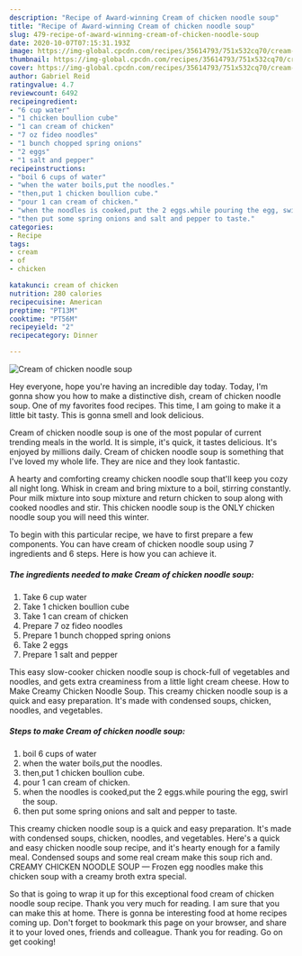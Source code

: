 ```yaml
---
description: "Recipe of Award-winning Cream of chicken noodle soup"
title: "Recipe of Award-winning Cream of chicken noodle soup"
slug: 479-recipe-of-award-winning-cream-of-chicken-noodle-soup
date: 2020-10-07T07:15:31.193Z
image: https://img-global.cpcdn.com/recipes/35614793/751x532cq70/cream-of-chicken-noodle-soup-recipe-main-photo.jpg
thumbnail: https://img-global.cpcdn.com/recipes/35614793/751x532cq70/cream-of-chicken-noodle-soup-recipe-main-photo.jpg
cover: https://img-global.cpcdn.com/recipes/35614793/751x532cq70/cream-of-chicken-noodle-soup-recipe-main-photo.jpg
author: Gabriel Reid
ratingvalue: 4.7
reviewcount: 6492
recipeingredient:
- "6 cup water"
- "1 chicken boullion cube"
- "1 can cream of chicken"
- "7 oz fideo noodles"
- "1 bunch chopped spring onions"
- "2 eggs"
- "1 salt and pepper"
recipeinstructions:
- "boil 6 cups of water"
- "when the water boils,put the noodles."
- "then,put 1 chicken boullion cube."
- "pour 1 can cream of chicken."
- "when the noodles is cooked,put the 2 eggs.while pouring the egg, swirl the soup."
- "then put some spring onions and salt and pepper to taste."
categories:
- Recipe
tags:
- cream
- of
- chicken

katakunci: cream of chicken 
nutrition: 280 calories
recipecuisine: American
preptime: "PT13M"
cooktime: "PT56M"
recipeyield: "2"
recipecategory: Dinner

---
```



![Cream of chicken noodle soup](https://img-global.cpcdn.com/recipes/35614793/751x532cq70/cream-of-chicken-noodle-soup-recipe-main-photo.jpg)

Hey everyone, hope you're having an incredible day today. Today, I'm gonna show you how to make a distinctive dish, cream of chicken noodle soup. One of my favorites food recipes. This time, I am going to make it a little bit tasty. This is gonna smell and look delicious.

Cream of chicken noodle soup is one of the most popular of current trending meals in the world. It is simple, it's quick, it tastes delicious. It's enjoyed by millions daily. Cream of chicken noodle soup is something that I've loved my whole life. They are nice and they look fantastic.

A hearty and comforting creamy chicken noodle soup that&#39;ll keep you cozy all night long. Whisk in cream and bring mixture to a boil, stirring constantly. Pour milk mixture into soup mixture and return chicken to soup along with cooked noodles and stir. This chicken noodle soup is the ONLY chicken noodle soup you will need this winter.


To begin with this particular recipe, we have to first prepare a few components. You can have cream of chicken noodle soup using 7 ingredients and 6 steps. Here is how you can achieve it.

<!--inarticleads1-->

##### The ingredients needed to make Cream of chicken noodle soup:

1. Take 6 cup water
1. Take 1 chicken boullion cube
1. Take 1 can cream of chicken
1. Prepare 7 oz fideo noodles
1. Prepare 1 bunch chopped spring onions
1. Take 2 eggs
1. Prepare 1 salt and pepper


This easy slow-cooker chicken noodle soup is chock-full of vegetables and noodles, and gets extra creaminess from a little light cream cheese. How to Make Creamy Chicken Noodle Soup. This creamy chicken noodle soup is a quick and easy preparation. It&#39;s made with condensed soups, chicken, noodles, and vegetables. 

<!--inarticleads2-->

##### Steps to make Cream of chicken noodle soup:

1. boil 6 cups of water
1. when the water boils,put the noodles.
1. then,put 1 chicken boullion cube.
1. pour 1 can cream of chicken.
1. when the noodles is cooked,put the 2 eggs.while pouring the egg, swirl the soup.
1. then put some spring onions and salt and pepper to taste.


This creamy chicken noodle soup is a quick and easy preparation. It&#39;s made with condensed soups, chicken, noodles, and vegetables. Here&#39;s a quick and easy chicken noodle soup recipe, and it&#39;s hearty enough for a family meal. Condensed soups and some real cream make this soup rich and. CREAMY CHICKEN NOODLE SOUP — Frozen egg noodles make this chicken soup with a creamy broth extra special. 

So that is going to wrap it up for this exceptional food cream of chicken noodle soup recipe. Thank you very much for reading. I am sure that you can make this at home. There is gonna be interesting food at home recipes coming up. Don't forget to bookmark this page on your browser, and share it to your loved ones, friends and colleague. Thank you for reading. Go on get cooking!
